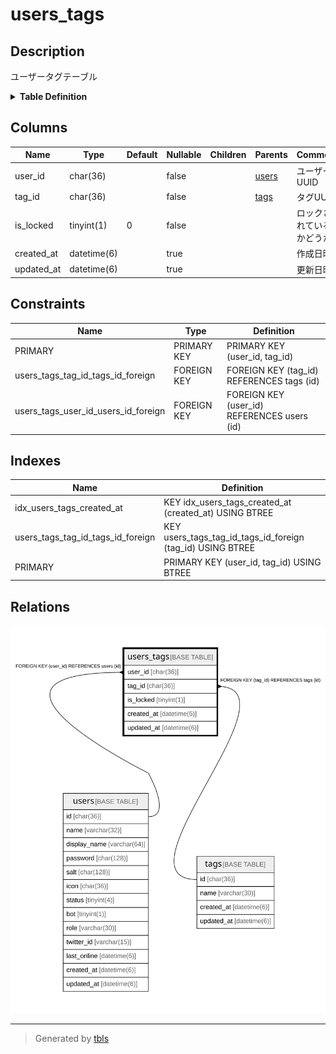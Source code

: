 # users_tags

## Description

ユーザータグテーブル

<details>
<summary><strong>Table Definition</strong></summary>

```sql
CREATE TABLE `users_tags` (
  `user_id` char(36) NOT NULL,
  `tag_id` char(36) NOT NULL,
  `is_locked` tinyint(1) NOT NULL DEFAULT '0',
  `created_at` datetime(6) DEFAULT NULL,
  `updated_at` datetime(6) DEFAULT NULL,
  PRIMARY KEY (`user_id`,`tag_id`),
  KEY `idx_users_tags_created_at` (`created_at`),
  KEY `users_tags_tag_id_tags_id_foreign` (`tag_id`),
  CONSTRAINT `users_tags_tag_id_tags_id_foreign` FOREIGN KEY (`tag_id`) REFERENCES `tags` (`id`) ON DELETE CASCADE ON UPDATE CASCADE,
  CONSTRAINT `users_tags_user_id_users_id_foreign` FOREIGN KEY (`user_id`) REFERENCES `users` (`id`) ON DELETE CASCADE ON UPDATE CASCADE
) ENGINE=InnoDB DEFAULT CHARSET=utf8mb4
```

</details>

## Columns

| Name | Type | Default | Nullable | Children | Parents | Comment |
| ---- | ---- | ------- | -------- | -------- | ------- | ------- |
| user_id | char(36) |  | false |  | [users](users.md) | ユーザーUUID |
| tag_id | char(36) |  | false |  | [tags](tags.md) | タグUUID |
| is_locked | tinyint(1) | 0 | false |  |  | ロックされているかどうか |
| created_at | datetime(6) |  | true |  |  | 作成日時 |
| updated_at | datetime(6) |  | true |  |  | 更新日時 |

## Constraints

| Name | Type | Definition |
| ---- | ---- | ---------- |
| PRIMARY | PRIMARY KEY | PRIMARY KEY (user_id, tag_id) |
| users_tags_tag_id_tags_id_foreign | FOREIGN KEY | FOREIGN KEY (tag_id) REFERENCES tags (id) |
| users_tags_user_id_users_id_foreign | FOREIGN KEY | FOREIGN KEY (user_id) REFERENCES users (id) |

## Indexes

| Name | Definition |
| ---- | ---------- |
| idx_users_tags_created_at | KEY idx_users_tags_created_at (created_at) USING BTREE |
| users_tags_tag_id_tags_id_foreign | KEY users_tags_tag_id_tags_id_foreign (tag_id) USING BTREE |
| PRIMARY | PRIMARY KEY (user_id, tag_id) USING BTREE |

## Relations

![er](users_tags.svg)

---

> Generated by [tbls](https://github.com/k1LoW/tbls)
